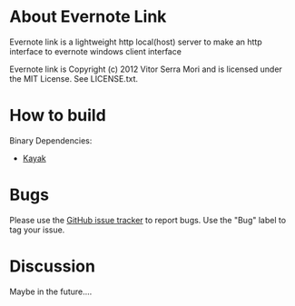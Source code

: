 # About Evernote Link

Evernote link is a lightweight http local(host) server to make an http interface to evernote windows client interface

Evernote link is Copyright (c) 2012 Vitor Serra Mori and is licensed under the MIT License. See LICENSE.txt.

# How to build

Binary Dependencies:

 - [Kayak](https://github.com/kayak/kayak)

# Bugs

Please use the [GitHub issue tracker](https://github.com/vsmori/EvernoteLink/issues/new) to report bugs. Use the "Bug" label to tag your issue.

# Discussion

Maybe in the future....